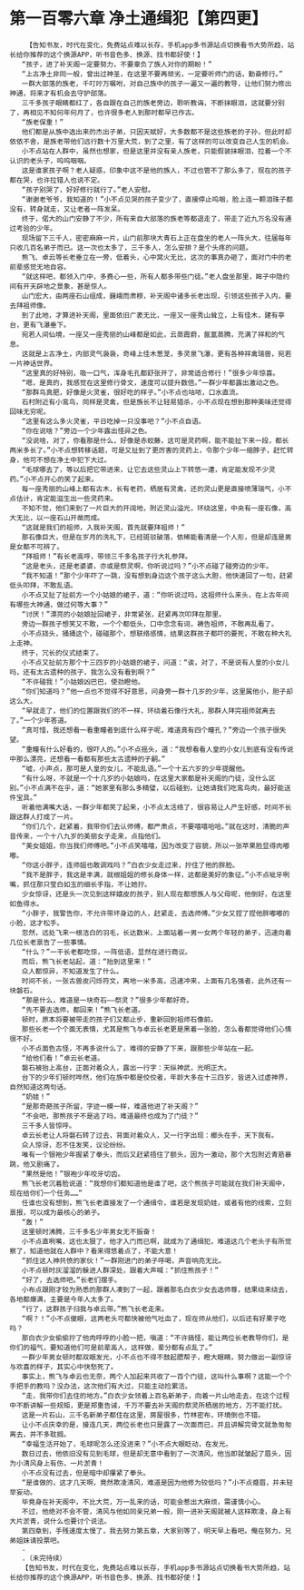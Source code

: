 # 第一百零六章 净土通缉犯【第四更】
        【告知书友，时代在变化，免费站点难以长存，手机app多书源站点切换看书大势所趋，站长给你推荐的这个换源APP，听书音色多、换源、找书都好使！】
       “孩子，进了补天阁一定要努力，不要辜负了族人对你的期盼！”
       “上古净土非同一般，曾出过神圣，在这里不要再顽劣，一定要听师门的话，勤奋修行。”
       一群大部落的族老，千叮咛万嘱咐，对自己族中的孩子一遍又一遍的教导，让他们努力修出神通，将来才有机会去守护部落。
       三千多孩子眼睛都红了，各自跟在自己的族老旁边，聆听教诲，不断抹眼泪，这就要分别了，再相见不知何年何月了，也许很多老人到那时都早已作古。
       “族老保重！”
       他们都是从族中选出来的杰出子弟，只因天赋好，大多数都不是这些族老的子孙，但此时却依依不舍，是族老带他们远行数十万里大荒，到了之里，有了这样的可以改变自己人生的机会。
       小不点站在人群中，虽然也想家，但是这里并没有亲人族老，只能假装抹眼泪，拉着一个不认识的老头子，呜呜咽咽。
       这是谁家孩子啊？老人疑惑，印象中这不是他的族人，不过也管不了那么多了，现在的孩子都在哭，也许拉错人也说不定。
       “孩子别哭了，好好修行就行了。”老人安慰。
       “谢谢老爷爷，我知道的！”小不点见哭的孩子变少了，直接停止呜咽，脸上连一颗泪珠子都没有，转身就走，又让老者一阵发呆。
       终于，偌大的山门安静了不少，所有来自大部落的族老等都退走了，带走了近九万名没有通过考验的少年。
       现场留下三千人，密密麻麻一片，山门前那块大青石上正在盘坐的老人一阵头大，往届每年只收几百名弟子而已。这一次也太多了，三千多人，怎么安排？是个头疼的问题。
       熊飞、卓云等长老垂立在一旁，低着头，心中窝火无比，这次的事真办砸了，面对门中的老前辈感觉无地自容。
       “就这样吧，都领入门中，多费心一些，所有人都多带些门徒。”老人盘坐那里，眸子中隐约间有开天辟地之景象，甚是惊人。
       山门宏大，由两座石山组成，巍峨而肃穆，补天阁中诸多长老出现，引领这些孩子入内，要去拜祖师像。
       到了此地，才算进补天阁，里面依旧广袤无比，一座又一座秀山耸立，上有佳木，建有亭台，更有飞瀑垂下。
       宛若人间仙境，一座又一座秀丽的山峰都是如此，云蒸霞蔚，氤氲蒸腾，充满了祥和的气息。
       这就是上古净土，内部灵气袅袅，奇峰上佳木葱茏，多灵泉飞瀑，更有各种祥禽瑞兽，宛若一片神话世界。
       “这里真的好特别，吸一口气，浑身毛孔都舒张开了，非常适合修行！”很多少年惊喜。
       “嗯，是真的，我感觉在这里修行骨文，速度可以提升数倍。”一群少年都露出激动之色。
       “那群鸟真肥，好像是火灵雀，很好吃的样子。”小不点也咕哝，口水直流。
       石村附近有小鸾鸟，同样是灵禽，但是族长不让轻易猎杀，小不点现在想到那种美味还觉得回味无穷呢。
       “这里有这么多火灵雀，平日吃掉一只没事吧？”小不点自语。
       “你在说啥？”旁边一个少年露出怪异之色。
       “没说啥，对了，你看那是什么，好像是赤蛟藤，这可是灵药啊，能不能扯下来一段，都长两米多长了。”小不点想转移话题，可是又扯到了更厉害的灵药上，令那个少年一缩脖子，赶忙转身，他可不想在净土中犯下大过。
       “毛球哪去了，等以后把它带进来，让它去这些灵山上下转悠一遭，肯定能发现不少灵药。”小不点开心的笑了起来。
       每一座秀丽的山峰上都有古木，长有老药，栖居有灵禽，还的灵山更是直接喷薄瑞气，小不点估计，肯定能滋生出一些灵药来。
       不知不觉，他们来到了一片巨大的开阔地，附近灵山溢光，环绕这里，中央有一座石像，高大无比，以一座石山开凿而成。
       “这就是我们的祖师，入我补天阁，首先就要拜祖师！”
       那石像巨大，但是在岁月的洗礼下，已经斑驳破落，依稀能看清是一个人形，但是却连是男是女都不可辨了。
       “拜祖师！”有长老高呼，带领三千多名孩子行大礼参拜。
       “这是老头，还是老婆婆，亦或是祭灵啊，你听说过吗？”小不点碰了碰旁边的少年。
       “我不知道！”那个少年吓了一跳，没有想到身边这个孩子这么大胆，他快速回了一句，赶紧低头叩拜，不敢乱语。
       小不点又扯了扯前方一个小姑娘的裙子，道：“你听说过吗，这祖师什么来头，在上古年间有哪些大神通，做过何等大事？”
       “讨厌！”漂亮的小姑娘扯回裙子，非常紧张，赶紧再次叩拜在那里。
       旁边一群孩子想笑又不敢，一个个都低头，口中念念有词，祷告祖师，不敢再乱看了。
       小不点挠头，捅捅这个，碰碰那个，想联络感情，结果这群孩子都吓的要死，不敢在种大礼上走神。
       终于，冗长的仪式结束了。
       小不点又扯前方那个十三四岁的小姑娘的裙子，问道：“诶，对了，不是说有人皇的小女儿吗，还有太古遗种的孩子，我怎么没有看到啊？”
       “不许碰我！”小姑娘凶巴巴，使劲瞪他。
       “你们知道吗？”他一点也不觉得不好意思，问身旁一群十几岁的少年，这里属他小，胆子却这么大。
       “早就走了，他们的位置跟我们的不一样，环绕着石像行大礼，那群人拜完祖师就离去了。”一个少年答道。
       “真可惜，我还想看一看重瞳者到底什么样子呢，难道真有四个瞳孔？”旁边一个孩子很失望。
       “重瞳有什么好看的，很吓人的。”小不点摇头，道：“我想看看人皇的小女儿到底有没有传说中那么漂亮，还想看一看都有那些太古遗种的子嗣。”
       “嘘，小声点，那可是人皇的女儿，不能乱语。”一个十五六岁的少年提醒他。
       “有什么呀，不就是一个十几岁的小姑娘吗，在这里大家都是补天阁的门徒，没什么区别。”小不点满不在乎，道：“她家里有那么多精璧，以后碰到，让她请我们吃鸾鸟肉，最好能送件宝具。”
       听着他满嘴大话，一群少年都笑了起来，小不点太活络了，很容易让人产生好感，时间不长跟这群人打成了一片。
       “你们几个，赶紧着，我带你们去认师傅，都严肃点，不要嘻嘻哈哈。”就在这时，清脆的声音传来，一个十八九岁的美丽女子走来，点指他们。
       “美女姐姐，你当我们师傅吧。”小不点笑嘻嘻，因为改变了容貌，所以一张苹果脸显得肉嘟嘟。
       “你这小胖子，连师姐也敢调戏吗？”白衣少女走过来，拧住了他的胖脸。
       “我不是胖子，我这是丰满，就根姐姐的修长身体一样，这都是美好的象征。”小不点呲牙咧嘴，抓住那只莹白如玉的细长手指，不让她拧。
       少女惊讶，还是头一次见到这样嬉皮的孩子，别人现在都想族人与父母呢，他倒好，在这里如鱼得水。
       “小胖子，我警告你，不允许带坏身边的人，赶紧走，去选师傅。”少女又捏了捏他胖嘟嘟的小脸，这才松手。
       忽然，远处飞来一根洁白的羽毛，长达数米，上面站着一男一女两个年轻的弟子，迅速向着几位长老禀告了一些事情。
       “什么？”一干长老都吃惊，一阵低语，显然在进行商议。
       而后，熊飞长老站起，道：“抬到这里来！”
       众人都惊异，不知道发生了什么。
       时间不长，一张古兽皮闪烁符文，离地一米多高，迅速冲来，上面有几名强者，此外还有一块磐石。
       “那是什么，难道是一块奇石——祭灵？”很多少年都好奇。
       “先不要去选师，都回来！”熊飞长老道。
       顿时，原本将要被带走的孩子们又都止步，重新回到祖师石像前。
       那些长老一个个面无表情，尤其是熊飞与卓云长老更是黑着一张脸，怎么看都觉得他们心情很不好。
       小不点面色古怪，不再多说什么了，难得的安静了下来，跟那些少年站在一起。
       “给他们看！”卓云长老道。
       磐石被抬上高台，正面对着众人，露出一行字：天纵神武，光明正大。
       台下的少年们顿时哗然，他们在族中都是佼佼者，年龄大多在十三四岁，皆进入过虚神界，自然知道这两句话。
       “奶娃！”
       “是那奇葩孩子所留，字迹一模一样，难道他进了补天阁？”
       “不会吧，那熊孩子不是逃了吗，难道最终也成为了门徒？”
       三千多人皆惊呼。
       卓云长老让人将磐石转了过去，背面对着众人，又一行字出现：榔头在手，天下我有。
       众人惊讶，忍不住发笑，议论纷纷。
       唯有一个银袍少年握紧了拳头，而后又赶紧捂住了额头，因为一激动，那个大包附近青筋暴跳，他又剧痛了。
       “果然是他！”银袍少年咬牙切齿。
       熊飞长老沉着脸说道：“我想你们都知道他是谁了吧，这个熊孩子可能就在我们补天阁中，现在给你们一个任务……”
       任谁也没有想到，熊飞长老直接发了一个通缉令，谁若是发现奶娃，或者有他的线索，立刻禀报，可以成为最核心的弟子。
       “轰！”
       这里顿时沸腾，三千多名少年男女无不振奋！
       小不点直咧嘴，这也太狠了，他才入门而已啊，就成为了通缉犯，难道这几个老头子有所觉察了，知道他就在人群中？看来得悠着点了，不能大意！
       “抓住这人神共愤的家伙！”一群刚进门的弟子呼喝，声音响亮无比。
       小不点顿时灰溜溜的躲进人群深处，跟着大声喊：“抓住熊孩子！”
       “好了，去选师吧。”长老们摆手。
       小布点跟刚才较为熟悉的那群人凑到了一起，跟着那名白衣少女去选师尊，结果绕来绕去，各地都爆满，主要是今年人太多了。
       “行了，这群孩子归我与卓云带。”熊飞长老走来。
       “啊？！”小不点傻眼，这两老头可都快被他气吐血了，现在师从他们，以后还有好果子吃吗？
       那白衣少女偷偷拧了他肉呼呼的小脸一把，嗔道：“不许搞怪，能让两位长老教导你们，是你们的福气，要知道他们可是前辈高人，这样做，辈分都有点乱了。”
       一群少年男女顿时都双眼发光，小不点也不得不鼓起腮帮子，瞪大眼睛，努力做出一副惊讶与欢喜的样子，其实心中快愁死了。
       事实上，熊飞与卓云也无奈，两个人加起来共收了一百个门徒，这叫什么事啊？这能一个个手把手的教吗？没办法，这次他们有大过，只能主动捡累活。
       “走，我带你们去住的地方。”白衣少女领着上百名新弟子，向着一片山地走去，在这个过程中不断讲解一些规矩，更是郑重告诫，千万不要去补天阁的祭灵所栖居的地方，万不能打扰。
       这是一片石山，三千名新弟子都住在这里，房屋很多，竹林密布，环境倒也不错。
       让小不点庆幸的是，接连几天，两位长老也只是露了一次面而已，并且讲解完骨文就急匆匆离去，并不多耽搁。
       “幸福生活开始了，毛球呢怎么还没进来？”小不点大眼眨动，在发光。
       数日过去，他依旧没有见到毛球，但是却无意中看到了一次清风，他当即就皱起了眉头，因为小清风身上有伤，一片淤青！
       小不点没有过去，但是暗中却攥紧了拳头。
       “是谁做的，这才几天啊，竟然欺凌清风，难道是因为他修为较低吗？”小不点蹙眉，并未轻举妄动。
       毕竟身在补天阁中，不比大荒，万一乱来的话，可能会惹出大麻烦，需谨慎小心。
       不过，他绝对不会不管，清风与他如同亲兄弟一般，刚一进补天阁就被人这样欺凌，身上有大片淤青，说什么也要讨个说法。
       第四章到，手残速度太慢了，我去努力第五章，大家别等了，明天早上看吧。俺在努力，兄弟姐妹请投票吧。
       .
       .（未完待续）
       【告知书友，时代在变化，免费站点难以长存，手机app多书源站点切换看书大势所趋，站长给你推荐的这个换源APP，听书音色多、换源、找书都好使！】